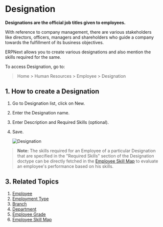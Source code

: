 <!-- add-breadcrumbs -->
# Designation

**Designations are the official job titles given to employees.**

With reference to company management, there are various stakeholders like directors, officers, managers and shareholders who guide a company towards the fulfillment of its business objectives.

ERPNext allows you to create various designations and also mention the skills required for the same.

To access Designation, go to:

> Home > Human Resources > Employee > Designation

## 1. How to create a Designation

1. Go to Designation list, click on New.
1. Enter the Designation name.
1. Enter Description and Required Skills (optional).
1. Save.


    <img class="screenshot" alt="Designation" src="{{docs_base_url}}/assets/img/human-resources/designation.png">



> **Note:** The skills required for an Employee of a particular Designation that are specified in the "Required Skills" section of the Designation doctype can be directly fetched in the [Employee Skill Map](/docs/user/manual/en/human-resources/employee_skill_map) to evaluate an employee's performance based on his skills.


## 3. Related Topics

1. [Employee](/docs/user/manual/en/human-resources/employee)
1. [Employment Type](/docs/user/manual/en/human-resources/employment-type)
1. [Branch](/docs/user/manual/en/human-resources/branch)
1. [Department](/docs/user/manual/en/human-resources/department)
1. [Employee Grade](/docs/user/manual/en/human-resources/employee-grade)
1. [Employee Skill Map](/docs/user/manual/en/human-resources/employee_skill_map)
